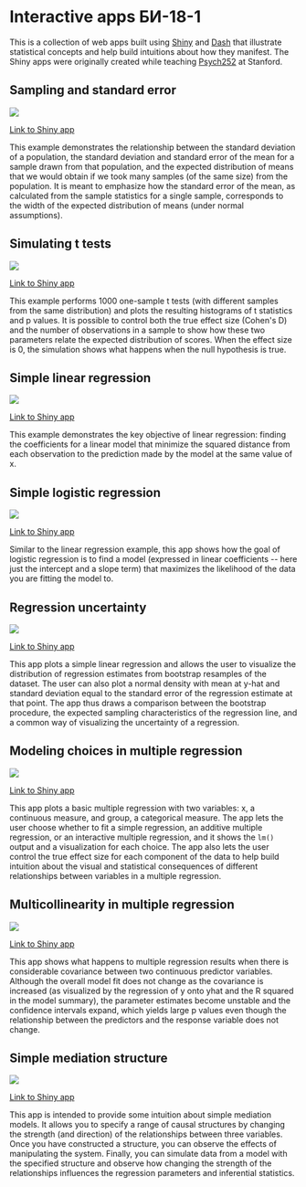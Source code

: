 Interactive apps БИ-18-1
===================================================

This is a collection of web apps built using
[Shiny](http://www.rstudio.com/shiny/) and [Dash](https://plotly.com/dash/)
that illustrate statistical concepts and help build intuitions about how they
manifest. The Shiny apps were originally created while teaching
[Psych252](https://psych252.github.io/) at Stanford.

Sampling and standard error
---------------------------

![](shiny/sampling_and_stderr/screenshot.png)

[Link to Shiny app](https://supsych.shinyapps.io/sampling_and_stderr/)

This example demonstrates the relationship between the standard
deviation of a population, the standard deviation and standard error of
the mean for a sample drawn from that population, and the expected
distribution of means that we would obtain if we took many samples (of
the same size) from the population. It is meant to emphasize how the
standard error of the mean, as calculated from the sample statistics for
a single sample, corresponds to the width of the expected distribution
of means (under normal assumptions).

Simulating t tests
------------------

![](shiny/ttest_simulation/screenshot.png)

[Link to Shiny app](https://supsych.shinyapps.io/ttest_simulation/)

This example performs 1000 one-sample t tests (with different samples
from the same distribution) and plots the resulting histograms of t
statistics and p values. It is possible to control both the true effect
size (Cohen's D) and the number of observations in a sample to show how
these two parameters relate the expected distribution of scores. When
the effect size is 0, the simulation shows what happens when the null
hypothesis is true.

Simple linear regression
------------------------

![](shiny/simple_regression/screenshot.png)

[Link to Shiny app](https://gallery.shinyapps.io/simple_regression/)

This example demonstrates the key objective of linear regression:
finding the coefficients for a linear model that minimize the squared
distance from each observation to the prediction made by the model at
the same value of x.

Simple logistic regression
--------------------------

![](shiny/logistic_regression/screenshot.png)

[Link to Shiny app](https://supsych.shinyapps.io/logistic_regression/)

Similar to the linear regression example, this app shows how the goal of
logistic regression is to find a model (expressed in linear coefficients
-- here just the intercept and a slope term) that maximizes the
likelihood of the data you are fitting the model to.

Regression uncertainty
----------------------

![](shiny/regression_bootstrap/screenshot.png)

[Link to Shiny app](https://gallery.shinyapps.io/regression_bootstrap/)

This app plots a simple linear regression and allows the user to
visualize the distribution of regression estimates from bootstrap
resamples of the dataset. The user can also plot a normal density with
mean at y-hat and standard deviation equal to the standard error of the
regression estimate at that point. The app thus draws a comparison
between the bootstrap procedure, the expected sampling characteristics
of the regression line, and a common way of visualizing the uncertainty
of a regression.

Modeling choices in multiple regression
---------------------------------------

![](shiny/multi_regression/screenshot.png)

[Link to Shiny app](https://gallery.shinyapps.io/multi_regression/)

This app plots a basic multiple regression with two variables: x, a
continuous measure, and group, a categorical measure. The app lets the
user choose whether to fit a simple regression, an additive multiple
regression, or an interactive multiple regression, and it shows the
`lm()` output and a visualization for each choice. The app also lets the
user control the true effect size for each component of the data to help
build intuition about the visual and statistical consequences of
different relationships between variables in a multiple regression.

Multicollinearity in multiple regression
----------------------------------------

![](shiny/collinearity/screenshot.png)

[Link to Shiny app](https://gallery.shinyapps.io/collinearity/)

This app shows what happens to multiple regression results when there is
considerable covariance between two continuous predictor variables. Although
the overall model fit does not change as the covariance is increased (as
visualized by the regression of y onto yhat and the R squared in the model
summary), the parameter estimates become unstable and the confidence intervals
expand, which yields large p values even though the relationship between the
predictors and the response variable does not change.


Simple mediation structure
--------------------------

![](shiny/mediation/screenshot.png)

[Link to Shiny app](https://supsych.shinyapps.io/mediation)

This app is intended to provide some intuition about simple mediation models.
It allows you to specify a range of causal structures by changing the strength
(and direction) of the relationships between three variables. Once you have
constructed a structure, you can observe the effects of manipulating the
system. Finally, you can simulate data from a model with the specified
structure and observe how changing the strength of the relationships influences
the regression parameters and inferential statistics.

